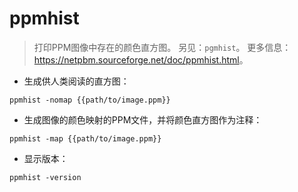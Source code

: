 # ppmhist

> 打印PPM图像中存在的颜色直方图。
> 另见：`pgmhist`。
> 更多信息：<https://netpbm.sourceforge.net/doc/ppmhist.html>。

- 生成供人类阅读的直方图：

`ppmhist -nomap {{path/to/image.ppm}}`

- 生成图像的颜色映射的PPM文件，并将颜色直方图作为注释：

`ppmhist -map {{path/to/image.ppm}}`

- 显示版本：

`ppmhist -version`